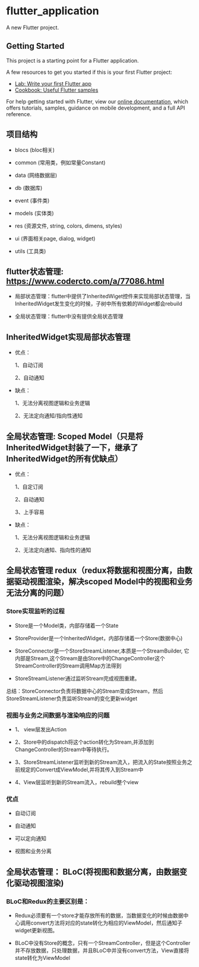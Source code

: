 # flutter_application

A new Flutter project.

## Getting Started

This project is a starting point for a Flutter application.

A few resources to get you started if this is your first Flutter project:

- [Lab: Write your first Flutter app](https://flutter.dev/docs/get-started/codelab)
- [Cookbook: Useful Flutter samples](https://flutter.dev/docs/cookbook)

For help getting started with Flutter, view our 
[online documentation](https://flutter.dev/docs), which offers tutorials, 
samples, guidance on mobile development, and a full API reference.


## 项目结构

* blocs (bloc相关)

* common (常用类，例如常量Constant)

* data (网络数据层)

* db (数据库)

* event (事件类)

* models (实体类)

* res (资源文件, string, colors, dimens, styles)

* ui (界面相关page, dialog, widget)

* utils (工具类)

## flutter状态管理: https://www.codercto.com/a/77086.html

* 局部状态管理：flutter中提供了InheritedWiget控件来实现局部状态管理，当InheritedWidget发生变化的时候，子树中所有依赖的Widget都会rebuild

* 全局状态管理：flutter中没有提供全局状态管理

## InheritedWidget实现局部状态管理

* 优点：

  1、自动订阅

  2、自动通知

* 缺点：

  1、无法分离视图逻辑和业务逻辑

  2、无法定向通知/指向性通知

## 全局状态管理: Scoped Model（只是将InheritedWidget封装了一下，继承了InheritedWidget的所有优缺点）

* 优点：

  1、自定订阅

  2、自动通知

  3、上手容易

* 缺点：

  1、无法分离视图逻辑和业务逻辑

  2、无法定向通知、指向性的通知

## 全局状态管理 redux（redux将数据和视图分离，由数据驱动视图渲染，解决scoped Model中的视图和业务无法分离的问题）

### Store实现监听的过程

* Store是一个Model类，内部存储着一个State

* StoreProvider是一个InheritedWidget，内部存储着一个Store(数据中心)

* StoreConnector是一个StoreStreamListener,本质是一个StreamBuilder, 它内部是Stream<ViewModel>,这个Stream是由Store中的ChangeController这个StreamController的Stream调用Map方法得到

* StoreStreamListener通过监听Stream完成视图重建。

总结：StoreConnector负责将数据中心的Stream<State>变成Stream<ViewModel>，然后StoreStreamListener负责监听Stream<ViewModel>的变化更新widget


### 视图与业务之间数据与渲染响应的问题

* 1、 view层发出Action

* 2、Store中的dispatch将这个action转化为Stream<State>,并添加到ChangeController的Stream<State>中等待执行。

* 3、StoreStreamListener监听到新的Stream<State>流入，把流入的State按照业务之前规定的Convert成ViewModel,并将其传入到Stream<ViewModel>中

* 4、View层监听到新的Stream流入，rebuild整个view

### 优点

* 自动订阅

* 自动通知

* 可以定向通知

* 视图和业务分离

## 全局状态管理： BLoC(将视图和数据分离，由数据变化驱动视图渲染)

### BLoC和Redux的主要区别是：

* Redux必须要有一个store才能存放所有的数据，当数据变化的时候由数据中心调用convert方法将对应的state转化为相应的ViewModel，然后通知子widget更新视图。

* BLoC中没有Store的概念，只有一个StreamController，但是这个Controller并不存放数据，只处理数据，并且BLoC中并没有convert方法，View直接将state转化为ViewModel


